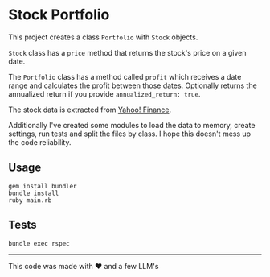 # Stock Portfolio 

This project creates a class `Portfolio` with `Stock` objects.

`Stock` class has a `price` method that returns the stock's price on a given date.

The `Portfolio` class has a method called `profit` which receives a date range and calculates the profit between those dates. Optionally returns the annualized return if you provide `annualized_return: true`.

The stock data is extracted from [Yahoo! Finance](https://finance.yahoo.com/).

Additionally I've created some modules to load the data to memory, create settings, run tests and split the files by class. I hope this doesn't mess up the code reliability.

## Usage
```
gem install bundler
bundle install
ruby main.rb
```

## Tests
```
bundle exec rspec
```

<hr>

This code was made with ❤️ and a few LLM's
